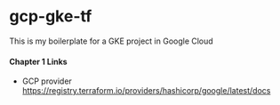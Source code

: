 # gcp-gke-tf

This is my boilerplate for a GKE project in Google Cloud


#### Chapter 1 Links
- GCP provider https://registry.terraform.io/providers/hashicorp/google/latest/docs